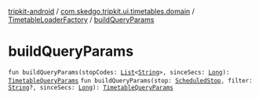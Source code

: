 [tripkit-android](../../index.md) / [com.skedgo.tripkit.ui.timetables.domain](../index.md) / [TimetableLoaderFactory](index.md) / [buildQueryParams](./build-query-params.md)

# buildQueryParams

`fun buildQueryParams(stopCodes: `[`List`](https://kotlinlang.org/api/latest/jvm/stdlib/kotlin.collections/-list/index.html)`<`[`String`](https://kotlinlang.org/api/latest/jvm/stdlib/kotlin/-string/index.html)`>, sinceSecs: `[`Long`](https://kotlinlang.org/api/latest/jvm/stdlib/kotlin/-long/index.html)`): `[`TimetableQueryParams`](../-timetable-query-params/index.md)
`fun buildQueryParams(stop: `[`ScheduledStop`](../../com.skedgo.tripkit.common.model/-scheduled-stop/index.md)`, filter: `[`String`](https://kotlinlang.org/api/latest/jvm/stdlib/kotlin/-string/index.html)`?, sinceSecs: `[`Long`](https://kotlinlang.org/api/latest/jvm/stdlib/kotlin/-long/index.html)`): `[`TimetableQueryParams`](../-timetable-query-params/index.md)